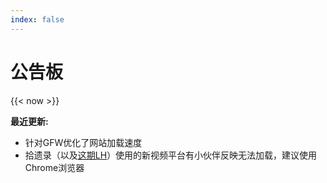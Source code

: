 ```yaml
---
index: false
---
```


# 公告板

{{< now >}}

**最近更新:**

- 针对GFW优化了网站加载速度
- 拾遗录（以及[这期LH](https://owaraiclub.com/post/2018-09-17-180809-na/)）使用的新视频平台有小伙伴反映无法加载，建议使用Chrome浏览器

<!-- - 中秋节快乐w -->

<!-- - 新视频平台看来还行，所以为重新上架一些被哔的档，新增栏 [**拾遗录**](/lost_found/)，目前补了一些神舌，后续会陆续补档， 欢迎留言板反馈

- 修复[搜索页](/search_page.html)

- 修正拾遗录的重复帖，感谢[@靓靓靓](https://owaraiclub.com/crit/) -->


<!-- 添加B站内嵌播放器（2018-08-29之后的档有效）

ビリビリ又改版啦ヾ(￣▽￣) -->

<!-- 对站内搜索有点不满意所以升级了一下：

- 现在搜索功能是一个独立完整的搜索页，可以返回所有结果

- 帖子正文也搜得到啦ヾ(￣▽￣)

- （那些搜偶像之穴的小伙伴放弃吧咱们真没那个…… -->


<!--
**最近更新:** 风物诗字幕组好努力ヾ(￣▽￣) 感谢[@汉中则为橙](https://space.bilibili.com/381936/#/)  -->


<!-- **最近更新:** 风物诗感谢[@汉中则为橙](https://space.bilibili.com/381936/#/)
ヾ(￣▽￣)
没有绘心艺人都第六弹了的说！ -->

<!-- **最近更新:** 添加奥特曼艺人，感谢 [@长野县名产翅膀](https://space.bilibili.com/1464994/#/) ヾ(￣▽￣) -->

<!-- **最近更新:** 添加东京03的几个短剧，感谢 [@三葉__](https://space.bilibili.com/119571380/#/) [@akihoni](https://space.bilibili.com/412335/#/)  -->

<!-- **最近更新:** 由algolia支援的站内搜索上线ヾ(￣▽￣) -->

<!-- **最近更新：** 过完年该干活啦~~ 明年七天乐再见 ヾ(￣▽￣)Bye~Bye~

颜色对应更新时间：

- 三天内 -> 橙
- 三到七天 -> 紫
- 七到十四天 -> 蓝
- 十四天前 -> 白 -->

<!-- **最近更新：** 大哥大嫂过年好~ -->

<!-- 2017只剩下几天啦www，版头更新了一下，加入了几组新面孔！~~然而基本木有区别的啦hhh~~ -->



